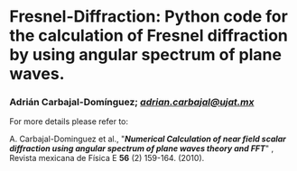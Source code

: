 # Fresnel-Diffraction: Python code for the calculation of Fresnel diffraction by using angular spectrum of plane waves.
### Adrián Carbajal-Domínguez; ***adrian.carbajal@ujat.mx***
For more details please refer to:

A. Carbajal-Dominguez et al., "***Numerical Calculation of near field scalar diffraction using angular spectrum of plane waves theory and FFT***" , Revista mexicana de Física E **56** (2) 159-164. (2010).
